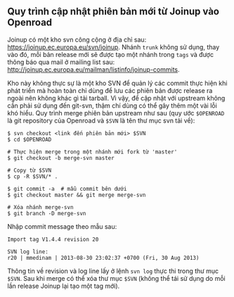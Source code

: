 ## Quy trình cập nhật phiên bản mới từ Joinup vào Openroad

Joinup có một kho svn công cộng ở địa chỉ sau:
<https://joinup.ec.europa.eu/svn/joinup>. Nhánh `trunk` không sử dụng, thay vào đó, mỗi bản release mới sẽ được tạo một nhánh trong `tags` và được thông báo qua mail ở mailing list sau: <http://joinup.ec.europa.eu/mailman/listinfo/joinup-commits>.

Kho này không thực sự là một kho SVN để quản lý các commit thực hiện khi phát triển mà hoàn toàn chỉ dùng để lưu các phiên bản được release ra ngoài nên không khác gì tải tarball. Vì vậy, để cập nhật với upstream không cần phải sử dụng đến git-svn, thậm chí dùng có thể gây thêm một vài lỗi khó hiểu. Quy trình merge phiên bản upstream như sau (quy ước `$OPENROAD` là git repository của Openroad và `$SVN` là tên thư mục svn tải về):

    $ svn checkout <link đến phiên bản mới> $SVN
    $ cd $OPENROAD
    
    # Thực hiện merge trong một nhánh mới fork từ 'master'
    $ git checkout -b merge-svn master
    
    # Copy từ $SVN
    $ cp -R $SVN/* .
    
    $ git commit -a  # mẫu commit bên dưới
    $ git checkout master && git merge merge-svn
    
    # Xóa nhánh merge-svn
    $ git branch -D merge-svn

Nhập commit message theo mẫu sau:

    Import tag V1.4.4 revision 20
    
    SVN log line:
    r20 | mmedinam | 2013-08-30 23:02:37 +0700 (Fri, 30 Aug 2013)

Thông tin về revision và log line lấy ở lệnh `svn log` thực thi trong thư mục `$SVN`. Sau khi merge có thể xóa thư mục `$SVN` (không thể tái sử dụng do mỗi lần release Joinup lại tạo một tag mới).
